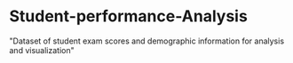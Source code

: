 # Student-performance-Analysis
"Dataset of student exam scores and demographic information for analysis and visualization"
